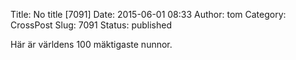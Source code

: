 Title: No title [7091]
Date: 2015-06-01 08:33
Author: tom
Category: CrossPost
Slug: 7091
Status: published

Här är världens 100 mäktigaste nunnor.

